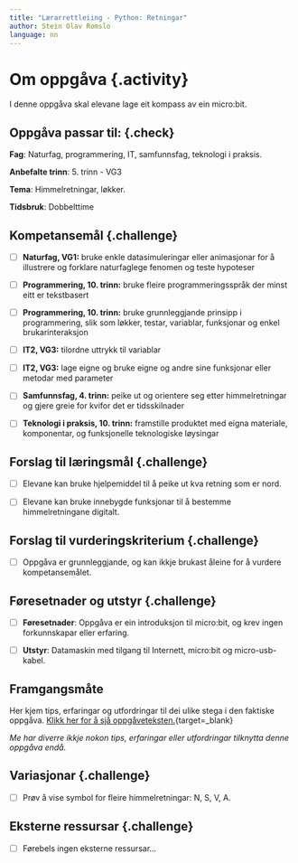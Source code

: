```yaml
---
title: "Lærarrettleiing - Python: Retningar"
author: Stein Olav Romslo
language: nn
---
```



# Om oppgåva {.activity}

I denne oppgåva skal elevane lage eit kompass av ein micro:bit.

## Oppgåva passar til: {.check}

__Fag__: Naturfag, programmering, IT, samfunnsfag, teknologi i praksis.

__Anbefalte trinn__: 5. trinn - VG3

__Tema__: Himmelretningar, løkker.

__Tidsbruk__: Dobbelttime

## Kompetansemål {.challenge}

- [ ] __Naturfag, VG1:__ bruke enkle datasimuleringar eller animasjonar for å
  illustrere og forklare naturfaglege fenomen og teste hypoteser

- [ ] __Programmering, 10. trinn:__ bruke fleire programmeringsspråk der minst
  eitt er tekstbasert

- [ ] __Programmering, 10. trinn:__ bruke grunnleggjande prinsipp i
  programmering, slik som løkker, testar, variablar, funksjonar og enkel
  brukarinteraksjon

- [ ] __IT2, VG3:__ tilordne uttrykk til variablar

- [ ] __IT2, VG3:__ lage eigne og bruke eigne og andre sine funksjonar eller
  metodar med parameter

- [ ] __Samfunnsfag, 4. trinn:__ peike ut og orientere seg etter himmelretningar
  og gjere greie for kvifor det er tidsskilnader

- [ ] __Teknologi i praksis, 10. trinn:__ framstille produktet med eigna
  materiale, komponentar, og funksjonelle teknologiske løysingar

## Forslag til læringsmål {.challenge}

- [ ] Elevane kan bruke hjelpemiddel til å peike ut kva retning som er nord.

- [ ] Elevane kan bruke innebygde funksjonar til å bestemme himmelretningane
  digitalt.

## Forslag til vurderingskriterium {.challenge}

- [ ] Oppgåva er grunnleggjande, og kan ikkje brukast åleine for å vurdere
  kompetansemålet.

## Føresetnader og utstyr {.challenge}

- [ ] __Føresetnader__: Oppgåva er ein introduksjon til micro:bit, og krev
  ingen forkunnskapar eller erfaring.

- [ ] __Utstyr__: Datamaskin med tilgang til Internett, micro:bit og
  micro-usb-kabel.

## Framgangsmåte

Her kjem tips, erfaringar og utfordringar til dei ulike stega i den faktiske
oppgåva. [Klikk her for å sjå
oppgåveteksten.](../python_direction/python_direction_nn.html){target=_blank}

_Me har diverre ikkje nokon tips, erfaringar eller utfordringar tilknytta denne
oppgåva endå._

## Variasjonar {.challenge}

- [ ] Prøv å vise symbol for fleire himmelretningar: N, S, V, A.

## Eksterne ressursar {.challenge}

- [ ] Førebels ingen eksterne ressursar...
